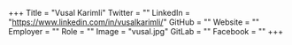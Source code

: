 +++
Title = "Vusal Karimli"
Twitter = ""
LinkedIn = "https://www.linkedin.com/in/vusalkarimli/"
GitHub = ""
Website = ""
Employer = ""
Role = ""
Image = "vusal.jpg"
GitLab = ""
Facebook = ""
+++
